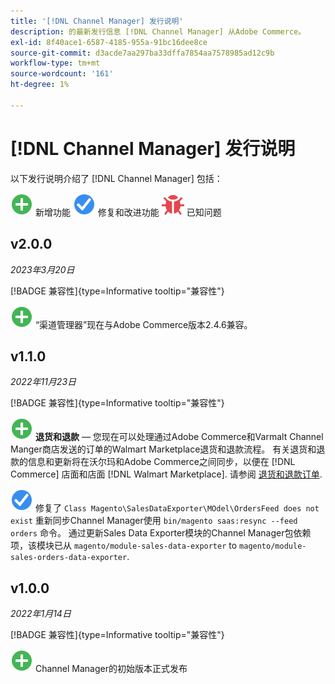 ```yaml
---
title: '[!DNL Channel Manager] 发行说明'
description: 的最新发行信息 [!DNL Channel Manager] 从Adobe Commerce。
exl-id: 8f40ace1-6587-4185-955a-91bc16dee8ce
source-git-commit: d3acde7aa297ba33dffa7854aa7578985ad12c9b
workflow-type: tm+mt
source-wordcount: '161'
ht-degree: 1%

---
```


# [!DNL Channel Manager] 发行说明

以下发行说明介绍了 [!DNL Channel Manager] 包括：

![新建](../assets/new.svg) 新增功能
![修复的问题](../assets/fix.svg) 修复和改进功能
![已知问题](../assets/bug.svg) 已知问题


## v2.0.0

*2023年3月20日*

[!BADGE 兼容性]{type=Informative tooltip="兼容性"}

![新建](../assets/new.svg)<!--CHAN-5893--> “渠道管理器”现在与Adobe Commerce版本2.4.6兼容。

## v1.1.0

*2022年11月23日*

[!BADGE 兼容性]{type=Informative tooltip="兼容性"}

![新建](../assets/new.svg)<!--CHAN-5204--> **退货和退款** — 您现在可以处理通过Adobe Commerce和Varmalt Channel Manger商店发送的订单的Walmart Marketplace退货和退款流程。 有关退货和退款的信息和更新将在沃尔玛和Adobe Commerce之间同步，以便在 [!DNL Commerce] 店面和店面 [!DNL Walmart Marketplace]. 请参阅 [退货和退款订单](return-refund-orders.md).

![已修复](../assets/fix.svg)<!--CHAN-5661--> 修复了 `Class Magento\SalesDataExporter\MOdel\OrdersFeed does not exist` 重新同步Channel Manager使用 `bin/magento saas:resync --feed orders` 命令。 通过更新Sales Data Exporter模块的Channel Manager包依赖项，该模块已从 `magento/module-sales-data-exporter` to `magento/module-sales-orders-data-exporter`.

## v1.0.0

*2022年1月14日*

[!BADGE 兼容性]{type=Informative tooltip="兼容性"}

![新建](../assets/new.svg) Channel Manager的初始版本正式发布

